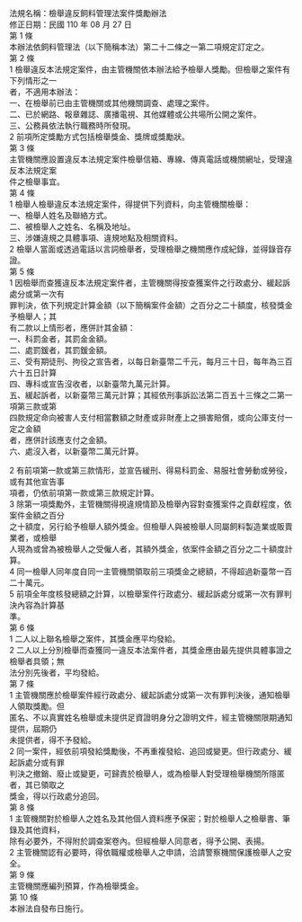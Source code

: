法規名稱：檢舉違反飼料管理法案件獎勵辦法  
修正日期：民國 110 年 08 月 27 日  
第 1 條  
本辦法依飼料管理法（以下簡稱本法）第二十二條之一第二項規定訂定之。  
第 2 條  
1 檢舉違反本法規定案件，由主管機關依本辦法給予檢舉人獎勵。但檢舉之案件有下列情形之一  
者，不適用本辦法：  
一、在檢舉前已由主管機關或其他機關調查、處理之案件。  
二、已於網路、報章雜誌、廣播電視、其他媒體或公共場所公開之案件。  
三、公務員依法執行職務時所發現。  
2 前項所定獎勵方式包括檢舉獎金、獎牌或獎勵狀。  
第 3 條  
主管機關應設置違反本法規定案件檢舉信箱、專線、傳真電話或機關網址，受理違反本法規定案  
件之檢舉事宜。  
第 4 條  
1 檢舉人檢舉違反本法規定案件，得提供下列資料，向主管機關檢舉：  
一、檢舉人姓名及聯絡方式。  
二、被檢舉人之姓名、名稱及地址。  
三、涉嫌違規之具體事項、違規地點及相關資料。  
2 檢舉人當面或透過電話以言詞檢舉者，受理檢舉之機關應作成紀錄，並得錄音存證。  
第 5 條  
1 因檢舉而查獲違反本法規定案件者，主管機關得按查獲案件之行政處分、緩起訴處分或第一次有  
罪判決，依下列規定計算金額（以下簡稱案件金額）之百分之二十額度，核發獎金予檢舉人；其  
有二款以上情形者，應併計其金額：  
一、科罰金者，其罰金金額。  
二、處罰鍰者，其罰鍰金額。  
三、受有期徒刑、拘役之宣告者，以每日新臺幣二千元，每月三十日，每年為三百六十五日計算  
四、專科或宣告沒收者，以新臺幣九萬元計算。  
五、緩起訴者，以新臺幣三萬元計算；其經依刑事訴訟法第二百五十三條之二第一項第三款或第  
四款規定命向被害人支付相當數額之財產或非財產上之損害賠償，或向公庫支付一定之金額  
者，應併計該應支付之金額。  
六、處沒入者，以新臺幣二萬元計算。  


2 有前項第一款或第三款情形，並宣告緩刑、得易科罰金、易服社會勞動或勞役，或有其他宣告事  
項者，仍依前項第一款或第三款規定計算。  
3 除第一項獎勵外，主管機關得視違規情節及檢舉內容對查獲案件之貢獻程度，依案件金額之百分  
之十額度，另行給予檢舉人額外獎金。但檢舉人與被檢舉人同屬飼料製造業或販賣業者，或檢舉  
人現為或曾為被檢舉人之受僱人者，其額外獎金，依案件金額之百分之二十額度計算。  
4 同一檢舉人同年度自同一主管機關領取前三項獎金之總額，不得超過新臺幣一百二十萬元。  
5 前項全年度核發總額之計算，以檢舉案件行政處分、緩起訴處分或第一次有罪判決內容為計算基  
準。  
第 6 條  
1 二人以上聯名檢舉之案件，其獎金應平均發給。  
2 二人以上分別檢舉而查獲同一違反本法案件者，其獎金應由最先提供具體事證之檢舉者具領；無  
法分別先後者，平均發給。  
第 7 條  
1 主管機關應於檢舉案件經行政處分、緩起訴處分或第一次有罪判決後，通知檢舉人領取獎勵。但  
匿名、不以真實姓名檢舉或未提供足資證明身分之證明文件，經主管機關限期通知提供，屆期仍  
未提供者，得不予發給。  
2 同一案件，經依前項發給獎勵後，不再重複發給、追回或變更。但行政處分、緩起訴處分或有罪  
判決之撤銷、廢止或變更，可歸責於檢舉人，或為檢舉人對受理檢舉機關所隱匿者，其已領取之  
獎金，得以行政處分追回。  
第 8 條  
1 主管機關對於檢舉人之姓名及其他個人資料應予保密；對於檢舉人之檢舉書、筆錄及其他資料，  
除有必要外，不得附於調查案卷內。但經檢舉人同意者，得予公開、表揚。  
2 主管機關認有必要時，得依職權或檢舉人之申請，洽請警察機關保護檢舉人之安全。  
第 9 條  
主管機關應編列預算，作為檢舉獎金。  
第 10 條  
本辦法自發布日施行。  


